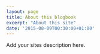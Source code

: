 ```yaml
---
layout: page
title: About this blogbook
excerpt: "About this site"
date: '2015-08-09T00:30:00+01:00'
---
```

Add your sites description here.